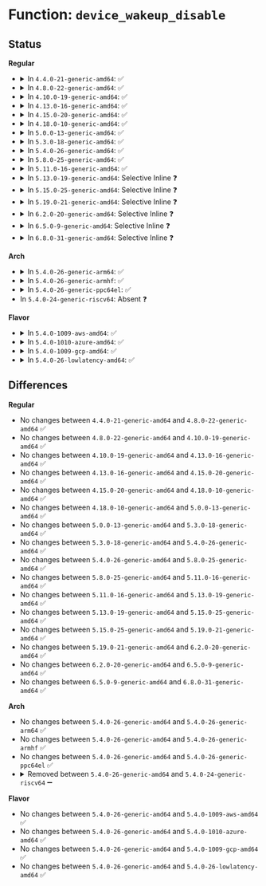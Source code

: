 # Function: <code>device_wakeup_disable</code>

## Status
<b>Regular</b>
<ul>
<li>
<details>
<summary>In <code>4.4.0-21-generic-amd64</code>: ✅</summary>

```c
int device_wakeup_disable(struct device * dev)
```

```json
{
  "name": "device_wakeup_disable",
  "collision_type": "Unique Global",
  "inline_type": "No",
  "funcs": [
    {
      "addr": 18446744071584465856,
      "name": "device_wakeup_disable",
      "external": true,
      "loc": "drivers/base/power/wakeup.c:383",
      "file": "drivers/base/power/wakeup.c",
      "inline": "seen, unknown",
      "caller_inline": [],
      "caller_func": [
        "drivers/base/power/main.c:device_pm_remove",
        "drivers/base/power/wakeup.c:device_set_wakeup_enable"
      ]
    }
  ],
  "symbols": [
    {
      "addr": 18446744071584465856,
      "name": "device_wakeup_disable",
      "section": ".text",
      "bind": "STB_GLOBAL",
      "size": 123
    }
  ]
}
```
</details>
</li>
<li>
<details>
<summary>In <code>4.8.0-22-generic-amd64</code>: ✅</summary>

```c
int device_wakeup_disable(struct device * dev)
```

```json
{
  "name": "device_wakeup_disable",
  "collision_type": "Unique Global",
  "inline_type": "No",
  "funcs": [
    {
      "addr": 18446744071584802384,
      "name": "device_wakeup_disable",
      "external": true,
      "loc": "drivers/base/power/wakeup.c:383",
      "file": "drivers/base/power/wakeup.c",
      "inline": "seen, unknown",
      "caller_inline": [],
      "caller_func": [
        "drivers/base/power/main.c:device_pm_remove",
        "drivers/base/power/wakeup.c:device_set_wakeup_enable"
      ]
    }
  ],
  "symbols": [
    {
      "addr": 18446744071584802384,
      "name": "device_wakeup_disable",
      "section": ".text",
      "bind": "STB_GLOBAL",
      "size": 118
    }
  ]
}
```
</details>
</li>
<li>
<details>
<summary>In <code>4.10.0-19-generic-amd64</code>: ✅</summary>

```c
int device_wakeup_disable(struct device * dev)
```

```json
{
  "name": "device_wakeup_disable",
  "collision_type": "Unique Global",
  "inline_type": "No",
  "funcs": [
    {
      "addr": 18446744071584994384,
      "name": "device_wakeup_disable",
      "external": true,
      "loc": "drivers/base/power/wakeup.c:383",
      "file": "drivers/base/power/wakeup.c",
      "inline": "seen, unknown",
      "caller_inline": [],
      "caller_func": [
        "drivers/base/power/main.c:device_pm_remove",
        "drivers/base/power/wakeup.c:device_set_wakeup_enable"
      ]
    }
  ],
  "symbols": [
    {
      "addr": 18446744071584994384,
      "name": "device_wakeup_disable",
      "section": ".text",
      "bind": "STB_GLOBAL",
      "size": 118
    }
  ]
}
```
</details>
</li>
<li>
<details>
<summary>In <code>4.13.0-16-generic-amd64</code>: ✅</summary>

```c
int device_wakeup_disable(struct device * dev)
```

```json
{
  "name": "device_wakeup_disable",
  "collision_type": "Unique Global",
  "inline_type": "No",
  "funcs": [
    {
      "addr": 18446744071585079360,
      "name": "device_wakeup_disable",
      "external": true,
      "loc": "drivers/base/power/wakeup.c:385",
      "file": "drivers/base/power/wakeup.c",
      "inline": "seen, unknown",
      "caller_inline": [],
      "caller_func": [
        "drivers/base/power/main.c:device_pm_remove",
        "drivers/base/power/wakeup.c:device_set_wakeup_enable"
      ]
    }
  ],
  "symbols": [
    {
      "addr": 18446744071585079360,
      "name": "device_wakeup_disable",
      "section": ".text",
      "bind": "STB_GLOBAL",
      "size": 120
    }
  ]
}
```
</details>
</li>
<li>
<details>
<summary>In <code>4.15.0-20-generic-amd64</code>: ✅</summary>

```c
int device_wakeup_disable(struct device * dev)
```

```json
{
  "name": "device_wakeup_disable",
  "collision_type": "Unique Global",
  "inline_type": "No",
  "funcs": [
    {
      "addr": 18446744071585502704,
      "name": "device_wakeup_disable",
      "external": true,
      "loc": "drivers/base/power/wakeup.c:385",
      "file": "drivers/base/power/wakeup.c",
      "inline": "seen, unknown",
      "caller_inline": [],
      "caller_func": [
        "drivers/base/power/main.c:device_pm_remove",
        "drivers/base/power/wakeup.c:device_set_wakeup_enable"
      ]
    }
  ],
  "symbols": [
    {
      "addr": 18446744071585502704,
      "name": "device_wakeup_disable",
      "section": ".text",
      "bind": "STB_GLOBAL",
      "size": 120
    }
  ]
}
```
</details>
</li>
<li>
<details>
<summary>In <code>4.18.0-10-generic-amd64</code>: ✅</summary>

```c
int device_wakeup_disable(struct device * dev)
```

```json
{
  "name": "device_wakeup_disable",
  "collision_type": "Unique Global",
  "inline_type": "No",
  "funcs": [
    {
      "addr": 18446744071585747488,
      "name": "device_wakeup_disable",
      "external": true,
      "loc": "drivers/base/power/wakeup.c:389",
      "file": "drivers/base/power/wakeup.c",
      "inline": "seen, unknown",
      "caller_inline": [],
      "caller_func": [
        "drivers/base/power/main.c:device_pm_remove",
        "drivers/base/power/wakeup.c:device_set_wakeup_enable"
      ]
    }
  ],
  "symbols": [
    {
      "addr": 18446744071585747488,
      "name": "device_wakeup_disable",
      "section": ".text",
      "bind": "STB_GLOBAL",
      "size": 120
    }
  ]
}
```
</details>
</li>
<li>
<details>
<summary>In <code>5.0.0-13-generic-amd64</code>: ✅</summary>

```c
int device_wakeup_disable(struct device * dev)
```

```json
{
  "name": "device_wakeup_disable",
  "collision_type": "Unique Global",
  "inline_type": "No",
  "funcs": [
    {
      "addr": 18446744071585880208,
      "name": "device_wakeup_disable",
      "external": true,
      "loc": "drivers/base/power/wakeup.c:395",
      "file": "drivers/base/power/wakeup.c",
      "inline": "seen, unknown",
      "caller_inline": [],
      "caller_func": [
        "drivers/base/power/main.c:device_pm_remove",
        "drivers/base/power/wakeup.c:device_set_wakeup_enable"
      ]
    }
  ],
  "symbols": [
    {
      "addr": 18446744071585880208,
      "name": "device_wakeup_disable",
      "section": ".text",
      "bind": "STB_GLOBAL",
      "size": 120
    }
  ]
}
```
</details>
</li>
<li>
<details>
<summary>In <code>5.3.0-18-generic-amd64</code>: ✅</summary>

```c
int device_wakeup_disable(struct device * dev)
```

```json
{
  "name": "device_wakeup_disable",
  "collision_type": "Unique Global",
  "inline_type": "No",
  "funcs": [
    {
      "addr": 18446744071586117296,
      "name": "device_wakeup_disable",
      "external": true,
      "loc": "drivers/base/power/wakeup.c:379",
      "file": "drivers/base/power/wakeup.c",
      "inline": "seen, unknown",
      "caller_inline": [],
      "caller_func": [
        "drivers/pci/pci-acpi.c:pci_acpi_cleanup",
        "drivers/base/power/main.c:device_pm_remove",
        "drivers/base/power/wakeup.c:device_set_wakeup_enable"
      ]
    }
  ],
  "symbols": [
    {
      "addr": 18446744071586117296,
      "name": "device_wakeup_disable",
      "section": ".text",
      "bind": "STB_GLOBAL",
      "size": 123
    }
  ]
}
```
</details>
</li>
<li>
<details>
<summary>In <code>5.4.0-26-generic-amd64</code>: ✅</summary>

```c
int device_wakeup_disable(struct device * dev)
```

```json
{
  "name": "device_wakeup_disable",
  "collision_type": "Unique Global",
  "inline_type": "No",
  "funcs": [
    {
      "addr": 18446744071586264800,
      "name": "device_wakeup_disable",
      "external": true,
      "loc": "drivers/base/power/wakeup.c:399",
      "file": "drivers/base/power/wakeup.c",
      "inline": "seen, unknown",
      "caller_inline": [],
      "caller_func": [
        "drivers/pci/pci-acpi.c:pci_acpi_cleanup",
        "drivers/base/power/main.c:device_pm_remove",
        "drivers/base/power/wakeup.c:device_set_wakeup_enable"
      ]
    }
  ],
  "symbols": [
    {
      "addr": 18446744071586264800,
      "name": "device_wakeup_disable",
      "section": ".text",
      "bind": "STB_GLOBAL",
      "size": 111
    }
  ]
}
```
</details>
</li>
<li>
<details>
<summary>In <code>5.8.0-25-generic-amd64</code>: ✅</summary>

```c
int device_wakeup_disable(struct device * dev)
```

```json
{
  "name": "device_wakeup_disable",
  "collision_type": "Unique Global",
  "inline_type": "No",
  "funcs": [
    {
      "addr": 18446744071587032880,
      "name": "device_wakeup_disable",
      "external": true,
      "loc": "drivers/base/power/wakeup.c:458",
      "file": "drivers/base/power/wakeup.c",
      "inline": "seen, unknown",
      "caller_inline": [],
      "caller_func": [
        "drivers/pci/pci-acpi.c:pci_acpi_cleanup",
        "drivers/base/power/main.c:device_pm_remove",
        "drivers/base/power/wakeup.c:device_set_wakeup_enable"
      ]
    }
  ],
  "symbols": [
    {
      "addr": 18446744071587032880,
      "name": "device_wakeup_disable",
      "section": ".text",
      "bind": "STB_GLOBAL",
      "size": 111
    }
  ]
}
```
</details>
</li>
<li>
<details>
<summary>In <code>5.11.0-16-generic-amd64</code>: ✅</summary>

```c
int device_wakeup_disable(struct device * dev)
```

```json
{
  "name": "device_wakeup_disable",
  "collision_type": "Unique Global",
  "inline_type": "No",
  "funcs": [
    {
      "addr": 18446744071587116336,
      "name": "device_wakeup_disable",
      "external": true,
      "loc": "drivers/base/power/wakeup.c:458",
      "file": "drivers/base/power/wakeup.c",
      "inline": "seen, unknown",
      "caller_inline": [],
      "caller_func": [
        "drivers/pci/pci-acpi.c:pci_acpi_cleanup",
        "drivers/base/power/main.c:device_pm_remove",
        "drivers/base/power/wakeup.c:device_set_wakeup_enable"
      ]
    }
  ],
  "symbols": [
    {
      "addr": 18446744071587116336,
      "name": "device_wakeup_disable",
      "section": ".text",
      "bind": "STB_GLOBAL",
      "size": 111
    }
  ]
}
```
</details>
</li>
<li>
<details>
<summary>In <code>5.13.0-19-generic-amd64</code>: Selective Inline ❓</summary>

```c
int device_wakeup_disable(struct device * dev)
```

```json
{
  "name": "device_wakeup_disable",
  "collision_type": "Unique Global",
  "inline_type": "Selective",
  "funcs": [
    {
      "addr": 18446744071587003768,
      "name": "device_wakeup_disable",
      "external": true,
      "loc": "drivers/base/power/wakeup.c:458",
      "file": "drivers/base/power/wakeup.c",
      "inline": "not declared, inlined",
      "caller_inline": [
        "drivers/base/power/wakeup.c:device_set_wakeup_enable"
      ],
      "caller_func": [
        "drivers/pci/pci-acpi.c:pci_acpi_cleanup",
        "drivers/base/power/main.c:device_pm_remove"
      ]
    }
  ],
  "symbols": [
    {
      "addr": 18446744071587003248,
      "name": "device_wakeup_disable",
      "section": ".text",
      "bind": "STB_GLOBAL",
      "size": 111
    }
  ]
}
```
</details>
</li>
<li>
<details>
<summary>In <code>5.15.0-25-generic-amd64</code>: Selective Inline ❓</summary>

```c
int device_wakeup_disable(struct device * dev)
```

```json
{
  "name": "device_wakeup_disable",
  "collision_type": "Unique Global",
  "inline_type": "Selective",
  "funcs": [
    {
      "addr": 18446744071587570072,
      "name": "device_wakeup_disable",
      "external": true,
      "loc": "drivers/base/power/wakeup.c:459",
      "file": "drivers/base/power/wakeup.c",
      "inline": "not declared, inlined",
      "caller_inline": [
        "drivers/base/power/wakeup.c:device_set_wakeup_enable"
      ],
      "caller_func": [
        "drivers/pci/pci-acpi.c:pci_acpi_cleanup",
        "drivers/base/power/main.c:device_pm_remove"
      ]
    }
  ],
  "symbols": [
    {
      "addr": 18446744071587569552,
      "name": "device_wakeup_disable",
      "section": ".text",
      "bind": "STB_GLOBAL",
      "size": 111
    }
  ]
}
```
</details>
</li>
<li>
<details>
<summary>In <code>5.19.0-21-generic-amd64</code>: Selective Inline ❓</summary>

```c
int device_wakeup_disable(struct device * dev)
```

```json
{
  "name": "device_wakeup_disable",
  "collision_type": "Unique Global",
  "inline_type": "Selective",
  "funcs": [
    {
      "addr": 18446744071588904922,
      "name": "device_wakeup_disable",
      "external": true,
      "loc": "drivers/base/power/wakeup.c:459",
      "file": "drivers/base/power/wakeup.c",
      "inline": "not declared, inlined",
      "caller_inline": [
        "drivers/base/power/wakeup.c:device_set_wakeup_enable"
      ],
      "caller_func": [
        "drivers/pci/pci-acpi.c:pci_acpi_cleanup",
        "drivers/base/power/main.c:device_pm_remove"
      ]
    }
  ],
  "symbols": [
    {
      "addr": 18446744071588903472,
      "name": "device_wakeup_disable",
      "section": ".text",
      "bind": "STB_GLOBAL",
      "size": 119
    }
  ]
}
```
</details>
</li>
<li>
<details>
<summary>In <code>6.2.0-20-generic-amd64</code>: Selective Inline ❓</summary>

```c
int device_wakeup_disable(struct device * dev)
```

```json
{
  "name": "device_wakeup_disable",
  "collision_type": "Unique Global",
  "inline_type": "Selective",
  "funcs": [
    {
      "addr": 18446744071590415610,
      "name": "device_wakeup_disable",
      "external": true,
      "loc": "drivers/base/power/wakeup.c:459",
      "file": "drivers/base/power/wakeup.c",
      "inline": "not declared, inlined",
      "caller_inline": [
        "drivers/base/power/wakeup.c:device_set_wakeup_enable"
      ],
      "caller_func": [
        "drivers/pci/pci-acpi.c:pci_acpi_cleanup",
        "drivers/base/power/main.c:device_pm_remove",
        "drivers/mfd/max8998.c:max8998_i2c_probe",
        "drivers/usb/core/hub.c:usb_new_device",
        "drivers/usb/host/ohci-pci.c:ohci_quirk_amd756",
        "drivers/i2c/i2c-core-base.c:i2c_device_remove",
        "drivers/i2c/i2c-core-base.c:i2c_device_probe",
        "drivers/power/supply/power_supply_core.c:power_supply_unregister",
        "drivers/power/supply/power_supply_core.c:__power_supply_register"
      ]
    }
  ],
  "symbols": [
    {
      "addr": 18446744071590414864,
      "name": "device_wakeup_disable",
      "section": ".text",
      "bind": "STB_GLOBAL",
      "size": 119
    }
  ]
}
```
</details>
</li>
<li>
<details>
<summary>In <code>6.5.0-9-generic-amd64</code>: Selective Inline ❓</summary>

```c
int device_wakeup_disable(struct device * dev)
```

```json
{
  "name": "device_wakeup_disable",
  "collision_type": "Unique Global",
  "inline_type": "Selective",
  "funcs": [
    {
      "addr": 18446744071590735130,
      "name": "device_wakeup_disable",
      "external": true,
      "loc": "drivers/base/power/wakeup.c:454",
      "file": "drivers/base/power/wakeup.c",
      "inline": "not declared, inlined",
      "caller_inline": [
        "drivers/base/power/wakeup.c:device_set_wakeup_enable"
      ],
      "caller_func": [
        "drivers/pci/pci-acpi.c:pci_acpi_cleanup",
        "drivers/base/power/main.c:device_pm_remove",
        "drivers/mfd/max8998.c:max8998_i2c_probe",
        "drivers/usb/core/hub.c:usb_new_device",
        "drivers/usb/host/ohci-pci.c:ohci_quirk_amd756",
        "drivers/i2c/i2c-core-base.c:i2c_device_remove",
        "drivers/i2c/i2c-core-base.c:i2c_device_probe",
        "drivers/power/supply/power_supply_core.c:power_supply_unregister",
        "drivers/power/supply/power_supply_core.c:__power_supply_register"
      ]
    }
  ],
  "symbols": [
    {
      "addr": 18446744071590734384,
      "name": "device_wakeup_disable",
      "section": ".text",
      "bind": "STB_GLOBAL",
      "size": 119
    }
  ]
}
```
</details>
</li>
<li>
<details>
<summary>In <code>6.8.0-31-generic-amd64</code>: Selective Inline ❓</summary>

```c
int device_wakeup_disable(struct device * dev)
```

```json
{
  "name": "device_wakeup_disable",
  "collision_type": "Unique Global",
  "inline_type": "Selective",
  "funcs": [
    {
      "addr": 18446744071591097098,
      "name": "device_wakeup_disable",
      "external": true,
      "loc": "drivers/base/power/wakeup.c:454",
      "file": "drivers/base/power/wakeup.c",
      "inline": "not declared, inlined",
      "caller_inline": [
        "drivers/base/power/wakeup.c:device_set_wakeup_enable"
      ],
      "caller_func": [
        "drivers/pci/pci-acpi.c:pci_acpi_cleanup",
        "drivers/acpi/battery.c:acpi_battery_remove",
        "drivers/acpi/battery.c:acpi_battery_add",
        "drivers/base/power/main.c:device_pm_remove",
        "drivers/mfd/max8998.c:max8998_i2c_probe",
        "drivers/usb/core/hub.c:usb_new_device",
        "drivers/usb/host/ohci-pci.c:ohci_quirk_amd756",
        "drivers/i2c/i2c-core-base.c:i2c_device_remove",
        "drivers/i2c/i2c-core-base.c:i2c_device_probe",
        "drivers/power/supply/power_supply_core.c:power_supply_unregister",
        "drivers/power/supply/power_supply_core.c:__power_supply_register"
      ]
    }
  ],
  "symbols": [
    {
      "addr": 18446744071591096352,
      "name": "device_wakeup_disable",
      "section": ".text",
      "bind": "STB_GLOBAL",
      "size": 119
    }
  ]
}
```
</details>
</li>
</ul>
<b>Arch</b>
<ul>
<li>
<details>
<summary>In <code>5.4.0-26-generic-arm64</code>: ✅</summary>

```c
int device_wakeup_disable(struct device * dev)
```

```json
{
  "name": "device_wakeup_disable",
  "collision_type": "Unique Global",
  "inline_type": "No",
  "funcs": [
    {
      "addr": 18446603336499087640,
      "name": "device_wakeup_disable",
      "external": true,
      "loc": "drivers/base/power/wakeup.c:399",
      "file": "drivers/base/power/wakeup.c",
      "inline": "seen, unknown",
      "caller_inline": [],
      "caller_func": [
        "drivers/pci/pci-acpi.c:pci_acpi_cleanup",
        "drivers/base/power/main.c:device_pm_remove",
        "drivers/base/power/wakeup.c:device_set_wakeup_enable"
      ]
    }
  ],
  "symbols": [
    {
      "addr": 18446603336499087640,
      "name": "device_wakeup_disable",
      "section": ".text",
      "bind": "STB_GLOBAL",
      "size": 188
    }
  ]
}
```
</details>
</li>
<li>
<details>
<summary>In <code>5.4.0-26-generic-armhf</code>: ✅</summary>

```c
int device_wakeup_disable(struct device * dev)
```

```json
{
  "name": "device_wakeup_disable",
  "collision_type": "Unique Global",
  "inline_type": "No",
  "funcs": [
    {
      "addr": 3231639956,
      "name": "device_wakeup_disable",
      "external": true,
      "loc": "drivers/base/power/wakeup.c:399",
      "file": "drivers/base/power/wakeup.c",
      "inline": "seen, unknown",
      "caller_inline": [],
      "caller_func": [
        "drivers/base/power/main.c:device_pm_remove",
        "drivers/base/power/wakeup.c:device_set_wakeup_enable"
      ]
    }
  ],
  "symbols": [
    {
      "addr": 3231639956,
      "name": "device_wakeup_disable",
      "section": ".text",
      "bind": "STB_GLOBAL",
      "size": 116
    }
  ]
}
```
</details>
</li>
<li>
<details>
<summary>In <code>5.4.0-26-generic-ppc64el</code>: ✅</summary>

```c
int device_wakeup_disable(struct device * dev)
```

```json
{
  "name": "device_wakeup_disable",
  "collision_type": "Unique Global",
  "inline_type": "No",
  "funcs": [
    {
      "addr": 13835058055292269552,
      "name": "device_wakeup_disable",
      "external": true,
      "loc": "drivers/base/power/wakeup.c:399",
      "file": "drivers/base/power/wakeup.c",
      "inline": "seen, unknown",
      "caller_inline": [],
      "caller_func": [
        "drivers/base/power/main.c:device_pm_remove",
        "drivers/base/power/wakeup.c:device_set_wakeup_enable"
      ]
    }
  ],
  "symbols": [
    {
      "addr": 13835058055292269552,
      "name": "device_wakeup_disable",
      "section": ".text",
      "bind": "STB_GLOBAL",
      "size": 248
    }
  ]
}
```
</details>
</li>
<li>
In <code>5.4.0-24-generic-riscv64</code>: Absent ❓
</li>
</ul>
<b>Flavor</b>
<ul>
<li>
<details>
<summary>In <code>5.4.0-1009-aws-amd64</code>: ✅</summary>

```c
int device_wakeup_disable(struct device * dev)
```

```json
{
  "name": "device_wakeup_disable",
  "collision_type": "Unique Global",
  "inline_type": "No",
  "funcs": [
    {
      "addr": 18446744071586028112,
      "name": "device_wakeup_disable",
      "external": true,
      "loc": "drivers/base/power/wakeup.c:399",
      "file": "drivers/base/power/wakeup.c",
      "inline": "seen, unknown",
      "caller_inline": [],
      "caller_func": [
        "drivers/pci/pci-acpi.c:pci_acpi_cleanup",
        "drivers/base/power/main.c:device_pm_remove",
        "drivers/base/power/wakeup.c:device_set_wakeup_enable"
      ]
    }
  ],
  "symbols": [
    {
      "addr": 18446744071586028112,
      "name": "device_wakeup_disable",
      "section": ".text",
      "bind": "STB_GLOBAL",
      "size": 111
    }
  ]
}
```
</details>
</li>
<li>
<details>
<summary>In <code>5.4.0-1010-azure-amd64</code>: ✅</summary>

```c
int device_wakeup_disable(struct device * dev)
```

```json
{
  "name": "device_wakeup_disable",
  "collision_type": "Unique Global",
  "inline_type": "No",
  "funcs": [
    {
      "addr": 18446744071585874080,
      "name": "device_wakeup_disable",
      "external": true,
      "loc": "drivers/base/power/wakeup.c:399",
      "file": "drivers/base/power/wakeup.c",
      "inline": "seen, unknown",
      "caller_inline": [],
      "caller_func": [
        "drivers/pci/pci-acpi.c:pci_acpi_cleanup",
        "drivers/base/power/main.c:device_pm_remove",
        "drivers/base/power/wakeup.c:device_set_wakeup_enable"
      ]
    }
  ],
  "symbols": [
    {
      "addr": 18446744071585874080,
      "name": "device_wakeup_disable",
      "section": ".text",
      "bind": "STB_GLOBAL",
      "size": 105
    }
  ]
}
```
</details>
</li>
<li>
<details>
<summary>In <code>5.4.0-1009-gcp-amd64</code>: ✅</summary>

```c
int device_wakeup_disable(struct device * dev)
```

```json
{
  "name": "device_wakeup_disable",
  "collision_type": "Unique Global",
  "inline_type": "No",
  "funcs": [
    {
      "addr": 18446744071586214816,
      "name": "device_wakeup_disable",
      "external": true,
      "loc": "drivers/base/power/wakeup.c:399",
      "file": "drivers/base/power/wakeup.c",
      "inline": "seen, unknown",
      "caller_inline": [],
      "caller_func": [
        "drivers/pci/pci-acpi.c:pci_acpi_cleanup",
        "drivers/base/power/main.c:device_pm_remove",
        "drivers/base/power/wakeup.c:device_set_wakeup_enable"
      ]
    }
  ],
  "symbols": [
    {
      "addr": 18446744071586214816,
      "name": "device_wakeup_disable",
      "section": ".text",
      "bind": "STB_GLOBAL",
      "size": 111
    }
  ]
}
```
</details>
</li>
<li>
<details>
<summary>In <code>5.4.0-26-lowlatency-amd64</code>: ✅</summary>

```c
int device_wakeup_disable(struct device * dev)
```

```json
{
  "name": "device_wakeup_disable",
  "collision_type": "Unique Global",
  "inline_type": "No",
  "funcs": [
    {
      "addr": 18446744071586323888,
      "name": "device_wakeup_disable",
      "external": true,
      "loc": "drivers/base/power/wakeup.c:399",
      "file": "drivers/base/power/wakeup.c",
      "inline": "seen, unknown",
      "caller_inline": [],
      "caller_func": [
        "drivers/pci/pci-acpi.c:pci_acpi_cleanup",
        "drivers/base/power/main.c:device_pm_remove",
        "drivers/base/power/wakeup.c:device_set_wakeup_enable"
      ]
    }
  ],
  "symbols": [
    {
      "addr": 18446744071586323888,
      "name": "device_wakeup_disable",
      "section": ".text",
      "bind": "STB_GLOBAL",
      "size": 106
    }
  ]
}
```
</details>
</li>
</ul>

## Differences
<b>Regular</b>
<ul>
<li>
No changes between <code>4.4.0-21-generic-amd64</code> and <code>4.8.0-22-generic-amd64</code> ✅
</li>
<li>
No changes between <code>4.8.0-22-generic-amd64</code> and <code>4.10.0-19-generic-amd64</code> ✅
</li>
<li>
No changes between <code>4.10.0-19-generic-amd64</code> and <code>4.13.0-16-generic-amd64</code> ✅
</li>
<li>
No changes between <code>4.13.0-16-generic-amd64</code> and <code>4.15.0-20-generic-amd64</code> ✅
</li>
<li>
No changes between <code>4.15.0-20-generic-amd64</code> and <code>4.18.0-10-generic-amd64</code> ✅
</li>
<li>
No changes between <code>4.18.0-10-generic-amd64</code> and <code>5.0.0-13-generic-amd64</code> ✅
</li>
<li>
No changes between <code>5.0.0-13-generic-amd64</code> and <code>5.3.0-18-generic-amd64</code> ✅
</li>
<li>
No changes between <code>5.3.0-18-generic-amd64</code> and <code>5.4.0-26-generic-amd64</code> ✅
</li>
<li>
No changes between <code>5.4.0-26-generic-amd64</code> and <code>5.8.0-25-generic-amd64</code> ✅
</li>
<li>
No changes between <code>5.8.0-25-generic-amd64</code> and <code>5.11.0-16-generic-amd64</code> ✅
</li>
<li>
No changes between <code>5.11.0-16-generic-amd64</code> and <code>5.13.0-19-generic-amd64</code> ✅
</li>
<li>
No changes between <code>5.13.0-19-generic-amd64</code> and <code>5.15.0-25-generic-amd64</code> ✅
</li>
<li>
No changes between <code>5.15.0-25-generic-amd64</code> and <code>5.19.0-21-generic-amd64</code> ✅
</li>
<li>
No changes between <code>5.19.0-21-generic-amd64</code> and <code>6.2.0-20-generic-amd64</code> ✅
</li>
<li>
No changes between <code>6.2.0-20-generic-amd64</code> and <code>6.5.0-9-generic-amd64</code> ✅
</li>
<li>
No changes between <code>6.5.0-9-generic-amd64</code> and <code>6.8.0-31-generic-amd64</code> ✅
</li>
</ul>
<b>Arch</b>
<ul>
<li>
No changes between <code>5.4.0-26-generic-amd64</code> and <code>5.4.0-26-generic-arm64</code> ✅
</li>
<li>
No changes between <code>5.4.0-26-generic-amd64</code> and <code>5.4.0-26-generic-armhf</code> ✅
</li>
<li>
No changes between <code>5.4.0-26-generic-amd64</code> and <code>5.4.0-26-generic-ppc64el</code> ✅
</li>
<li>
<details>
<summary>Removed between <code>5.4.0-26-generic-amd64</code> and <code>5.4.0-24-generic-riscv64</code> ➖</summary>

```c
int device_wakeup_disable(struct device * dev)
```
</details>
</li>
</ul>
<b>Flavor</b>
<ul>
<li>
No changes between <code>5.4.0-26-generic-amd64</code> and <code>5.4.0-1009-aws-amd64</code> ✅
</li>
<li>
No changes between <code>5.4.0-26-generic-amd64</code> and <code>5.4.0-1010-azure-amd64</code> ✅
</li>
<li>
No changes between <code>5.4.0-26-generic-amd64</code> and <code>5.4.0-1009-gcp-amd64</code> ✅
</li>
<li>
No changes between <code>5.4.0-26-generic-amd64</code> and <code>5.4.0-26-lowlatency-amd64</code> ✅
</li>
</ul>
